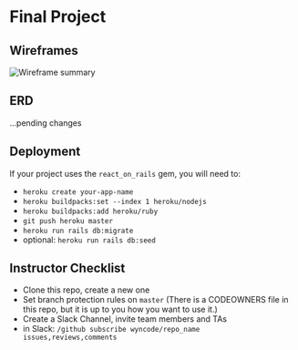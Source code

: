 # Final Project

## Wireframes

![Wireframe summary](https://user-images.githubusercontent.com/47954945/62427833-0f1fcc00-b6c7-11e9-9603-a7d45eb21705.png)

## ERD
...pending changes


## Deployment

If your project uses the `react_on_rails` gem, you will need to:

* `heroku create your-app-name`
* `heroku buildpacks:set --index 1 heroku/nodejs`
* `heroku buildpacks:add heroku/ruby`
* `git push heroku master`
* `heroku run rails db:migrate`
* optional: `heroku run rails db:seed`

## Instructor Checklist

* Clone this repo, create a new one
* Set branch protection rules on `master` (There is a CODEOWNERS file in this repo, but it is up to you how you want to use it.)
* Create a Slack Channel, invite team members and TAs
* in Slack: `/github subscribe wyncode/repo_name issues,reviews,comments`
